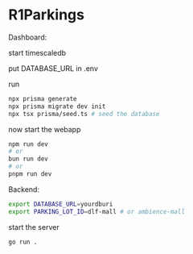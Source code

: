 # R1Parkings

Dashboard:

start timescaledb

put DATABASE_URL in .env

run
```bash
npx prisma generate
npx prisma migrate dev init
npx tsx prisma/seed.ts # seed the database
```

now start the webapp

```bash
npm run dev
# or
bun run dev
# or
pnpm run dev
```

Backend:

```bash
export DATABASE_URL=yourdburi
export PARKING_LOT_ID=dlf-mall # or ambience-mall
```
start the server

```bash
go run .
```
